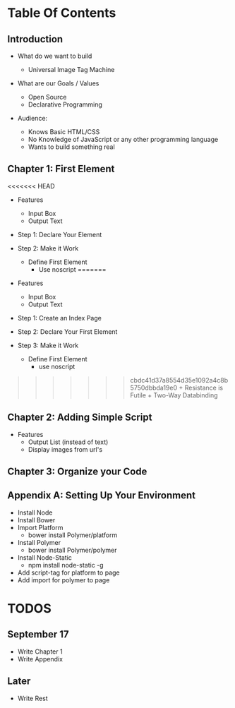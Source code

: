 Table Of Contents
=================

## Introduction

  + What do we want to build
    + Universal Image Tag Machine

  + What are our Goals / Values
    + Open Source 
    + Declarative Programming

  + Audience:
    + Knows Basic HTML/CSS
    + No Knowledge of JavaScript or any other programming language
    + Wants to build something real

## Chapter 1: First Element

<<<<<<< HEAD
 + Features
    + Input Box
    + Output Text

  + Step 1: Declare Your Element 

  + Step 2: Make it Work
    + Define First Element
      + Use noscript
=======
  + Features
    + Input Box
    + Output Text

  + Step 1: Create an Index Page
  + Step 2: Declare Your First Element 
  + Step 3: Make it Work
    + Define First Element
      + use noscript
>>>>>>> cbdc41d37a8554d35e1092a4c8b5750dbbda19e0
      + Resistance is Futile
    + Two-Way Databinding

## Chapter 2: Adding Simple Script

  + Features
    + Output List (instead of text)
    + Display images from url's

## Chapter 3: Organize your Code

## Appendix A: Setting Up Your Environment

  + Install Node
  + Install Bower
  + Import Platform
    + bower install Polymer/platform
  + Install Polymer
    + bower install Polymer/polymer
  + Install Node-Static
    + npm install node-static -g 
  + Add script-tag for platform to page 
  + Add import for polymer to page 


TODOS
=====

## September 17

+ Write Chapter 1
+ Write Appendix 

## Later

+ Write Rest 
